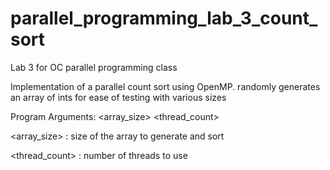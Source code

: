 # parallel_programming_lab_3_count_sort
Lab 3 for OC parallel programming class

Implementation of a parallel count sort using OpenMP.
randomly generates an array of ints for ease of testing with various sizes

Program Arguments: <array_size> <thread_count>

<array_size> : size of the array to generate and sort

<thread_count> : number of threads to use

